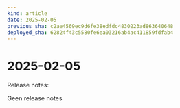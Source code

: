 ```yaml
---
kind: article
date: 2025-02-05
previous_sha: c2ae4569ec9d6fe38edfdc4830223ad863640648
deployed_sha: 62824f43c5580fe6ea03216ab4ac411859fdfab4
---
```


# 2025-02-05

Release notes:

Geen release notes
